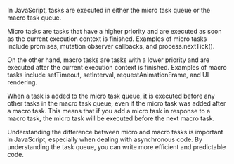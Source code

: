In JavaScript, tasks are executed in either the micro task queue or the macro task queue.

Micro tasks are tasks that have a higher priority and are executed as soon as the current execution context is finished. Examples of micro tasks include promises, mutation observer callbacks, and process.nextTick().

On the other hand, macro tasks are tasks with a lower priority and are executed after the current execution context is finished. Examples of macro tasks include setTimeout, setInterval, requestAnimationFrame, and UI rendering.

When a task is added to the micro task queue, it is executed before any other tasks in the macro task queue, even if the micro task was added after a macro task. This means that if you add a micro task in response to a macro task, the micro task will be executed before the next macro task.

Understanding the difference between micro and macro tasks is important in JavaScript, especially when dealing with asynchronous code. By understanding the task queue, you can write more efficient and predictable code.